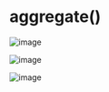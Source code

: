 # aggregate()

![image](https://user-images.githubusercontent.com/60442877/232321961-ff50ef08-1000-4429-b3ef-928f2a49d2fb.png)

![image](https://user-images.githubusercontent.com/60442877/232321976-2d432bb2-2817-4724-8ece-bb009d320d8a.png)

![image](https://user-images.githubusercontent.com/60442877/232321986-3e100d81-2941-4a87-9af4-9569eb8ad06f.png)
